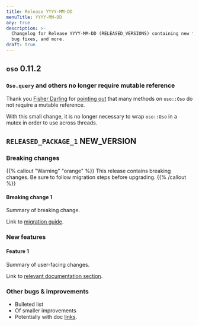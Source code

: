 ```yaml
---
title: Release YYYY-MM-DD
menuTitle: YYYY-MM-DD
any: true
description: >-
  Changelog for Release YYYY-MM-DD (RELEASED_VERSIONS) containing new features,
  bug fixes, and more.
draft: true
---
```


## `oso` 0.11.2

### `Oso.query` and others no longer require mutable reference

Thank you [Fisher Darling](https://github.com/fisherdarling)
for [pointing out](https://github.com/osohq/oso/issues/773) that many
methods on `oso::Oso` do not require a mutable reference.

With this small change, it is no longer necessary to wrap `oso::Oso` in a
mutex in order to use across threads.

## `RELEASED_PACKAGE_1` NEW_VERSION

### Breaking changes

<!-- TODO: remove warning and replace with "None" if no breaking changes. -->

{{% callout "Warning" "orange" %}}
  This release contains breaking changes. Be sure to follow migration steps
  before upgrading.
{{% /callout %}}

#### Breaking change 1

Summary of breaking change.

Link to [migration guide]().

### New features

#### Feature 1

Summary of user-facing changes.

Link to [relevant documentation section]().

### Other bugs & improvements

- Bulleted list
- Of smaller improvements
- Potentially with doc [links]().

